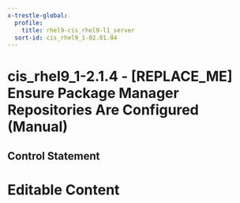 ```yaml
---
x-trestle-global:
  profile:
    title: rhel9-cis_rhel9-l1_server
  sort-id: cis_rhel9_1-02.01.04
---
```


# cis_rhel9_1-2.1.4 - \[REPLACE_ME\] Ensure Package Manager Repositories Are Configured (Manual)

## Control Statement

# Editable Content

<!-- Make additions and edits below -->
<!-- The above represents the contents of the control as received by the profile, prior to additions. -->
<!-- If the profile makes additions to the control, they will appear below. -->
<!-- The above markdown may not be edited but you may edit the content below, and/or introduce new additions to be made by the profile. -->
<!-- If there is a yaml header at the top, parameter values may be edited. Use --set-parameters to incorporate the changes during assembly. -->
<!-- The content here will then replace what is in the profile for this control, after running profile-assemble. -->
<!-- The current profile has no added parts for this control, but you may add new ones here. -->
<!-- Each addition must have a heading either of the form ## Control my_addition_name -->
<!-- or ## Part a. (where the a. refers to one of the control statement labels.) -->
<!-- "## Control" parts are new parts added after the statement part. -->
<!-- "## Part" parts are new parts added into the top-level statement part with that label. -->
<!-- Subparts may be added with nested hash levels of the form ### My Subpart Name -->
<!-- underneath the parent ## Control or ## Part being added -->
<!-- See https://oscal-compass.github.io/compliance-trestle/tutorials/ssp_profile_catalog_authoring/ssp_profile_catalog_authoring for guidance. -->
